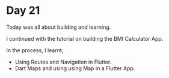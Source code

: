# Day 21

Today was all about building and learning.

I continued with the tutorial on building the BMI Calculator App.

In the process, I learnt,

- Using Routes and Navigation in Flutter.
- Dart Maps and using using Map in a Flutter App.
